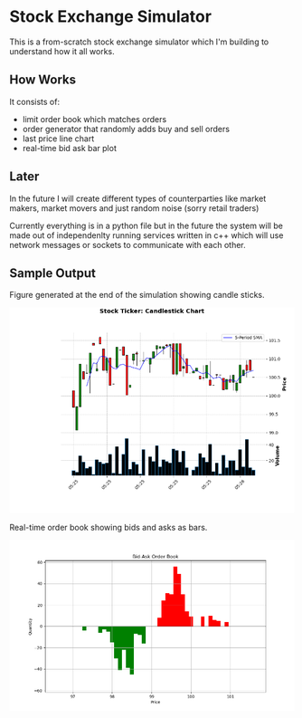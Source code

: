 # Stock Exchange Simulator

This is a from-scratch stock exchange simulator which I'm building to understand how it all works.

## How Works

It consists of:

- limit order book which matches orders
- order generator that randomly adds buy and sell orders
- last price line chart
- real-time bid ask bar plot

## Later

In the future I will create different types of counterparties like market makers, market movers and just random noise (sorry retail traders)

Currently everything is in a python file but in the future the system will be made out of independenlty running services written in c++ which will use network messages or sockets to communicate with each other.

## Sample Output

Figure generated at the end of the simulation showing candle sticks.

![Figure showing the simulated trades as well as volume](./plots/60s_500_orders_0.1.png)

Real-time order book showing bids and asks as bars.

![Bid ask order book.](./plots/bid-ask-order-book.png)
